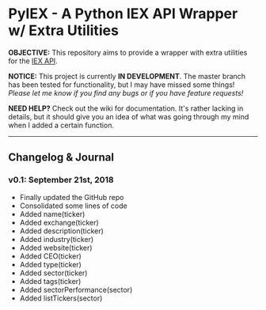 # PyIEX - A Python IEX API Wrapper w/ Extra Utilities

**OBJECTIVE:** This repository aims to provide a wrapper with extra utilities for the [IEX API](https://iextrading.com/developer/docs/).

**NOTICE:** This project is currently **IN DEVELOPMENT**. The master branch has been tested for functionality, but I may have missed some things!
_Please let me know if you find any bugs or if you have feature requests!_

**NEED HELP?** Check out the wiki for documentation. It's rather lacking in details, but it should give you an idea of what was
going through my mind when I added a certain function.

***
## Changelog & Journal

### v0.1: September 21st, 2018
+ Finally updated the GitHub repo
+ Consolidated some lines of code
+ Added name(ticker)
+ Added exchange(ticker)
+ Added description(ticker)
+ Added industry(ticker)
+ Added website(ticker)
+ Added CEO(ticker)
+ Added type(ticker)
+ Added sector(ticker)
+ Added tags(ticker)
+ Added sectorPerformance(sector)
+ Added listTickers(sector)
